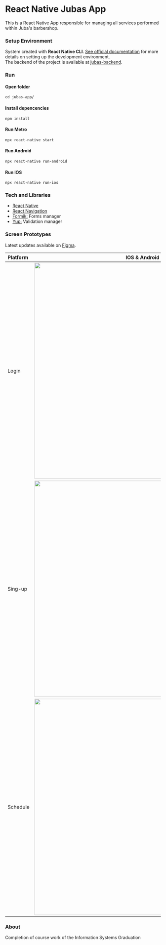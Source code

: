# React Native Jubas App
This is a React Native App responsible for managing all services performed within Juba's barbershop.

### Setup Environment
System created with **React Native CLI**. [See official documentation](https://reactnative.dev/docs/environment-setup) for more details on setting up the development environment.  
The backend of the project is available at [jubas-backend](https://github.com/marcelo-de-santana/jubas-backend).

### Run
#### Open folder
    cd jubas-app/

#### Install depencencies
    npm install
    
#### Run Metro
    npx react-native start
    
#### Run Android
    npx react-native run-android
    
#### Run IOS
    npx react-native run-ios
    
### Tech and Libraries
- [React Native](https://reactnative.dev/)
- [React Navigation](https://reactnavigation.org/)
- [Formik:](https://formik.org/) Forms manager
- [Yup:](https://www.npmjs.com/package/yup) Validation manager

### Screen Prototypes
Latest updates available on [Figma](https://www.figma.com/file/5ilvDi7rBbEM8hG74pETXk/Barber-App).

Platform | **IOS** & **Android**
:--- | :---: 
Login       | <img src="https://github.com/marcelo-de-santana/jubas-app/blob/master/src/screens/Login.png?raw=true" height="700"/> 
Sing-up     | <img src="https://github.com/marcelo-de-santana/jubas-app/blob/master/src/screens/Sing-up.png?raw=true" height="700"/>
Schedule    | <img src="https://github.com/marcelo-de-santana/jubas-app/blob/master/src/screens/Schedule.png?raw=true" height="700"/>

### About
Completion of course work of the Information Systems Graduation
